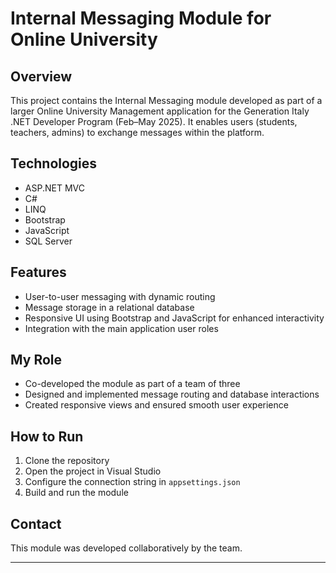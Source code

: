 # Internal Messaging Module for Online University

## Overview  
This project contains the Internal Messaging module developed as part of a larger Online University Management application for the Generation Italy .NET Developer Program (Feb–May 2025). It enables users (students, teachers, admins) to exchange messages within the platform.

## Technologies  
- ASP.NET MVC  
- C#  
- LINQ  
- Bootstrap  
- JavaScript  
- SQL Server  

## Features  
- User-to-user messaging with dynamic routing  
- Message storage in a relational database  
- Responsive UI using Bootstrap and JavaScript for enhanced interactivity  
- Integration with the main application user roles  

## My Role  
- Co-developed the module as part of a team of three  
- Designed and implemented message routing and database interactions  
- Created responsive views and ensured smooth user experience  

## How to Run  
1. Clone the repository  
2. Open the project in Visual Studio  
3. Configure the connection string in `appsettings.json`  
4. Build and run the module  

## Contact  
This module was developed collaboratively by the team.

---
